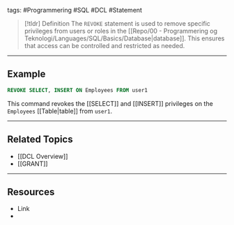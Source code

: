 tags: #Programmering #SQL #DCL #Statement 

> [!tldr] Definition
> The `REVOKE` statement is used to remove specific privileges from users or roles in the [[Repo/00 - Programmering og Teknologi/Languages/SQL/Basics/Database|database]]. This ensures that access can be controlled and restricted as needed.

---

## Example
```sql
REVOKE SELECT, INSERT ON Employees FROM user1
```
This command revokes the [[SELECT]] and [[INSERT]] privileges on the `Employees` [[Table|table]] from `user1`.

---

## Related Topics
- [[DCL Overview]]
- [[GRANT]]

---

## Resources
- Link
- 